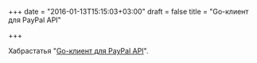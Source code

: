 +++
date = "2016-01-13T15:15:03+03:00"
draft = false
title = "Go-клиент для PayPal API"

+++

<p>Хабрастатья &quot;<a href="http://habrahabr.ru/post/274555/">Go-клиент для PayPal API</a>&quot;.</p>

